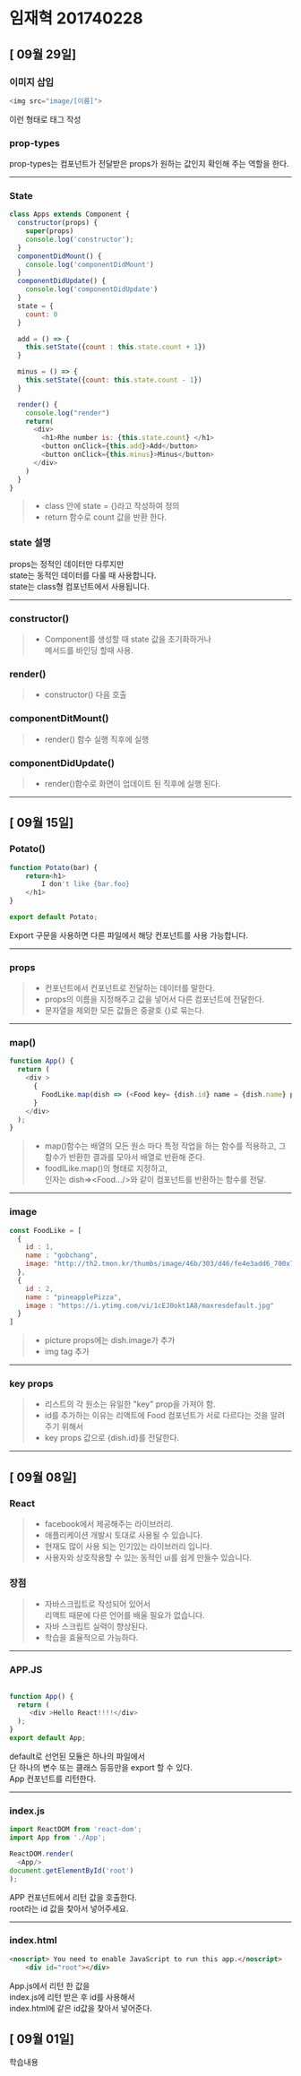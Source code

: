 임재혁 201740228
===============

## [ 09월 29일]
### 이미지 삽입

```javascript
<img src="image/[이름]">
```
이런 형태로 태그 작성

### prop-types
prop-types는 컴포넌트가 전달받은 props가 원하는 값인지 확인해 주는 역할을 한다.

<hr/>

### State

```javascript
class Apps extends Component {
  constructor(props) {
    super(props)
    console.log('constructor');
  }
  componentDidMount() {
    console.log('componentDidMount')
  }
  componentDidUpdate() {
    console.log('componentDidUpdate')
  }
  state = {
    count: 0
  }

  add = () => {
    this.setState({count : this.state.count + 1})
  }

  minus = () => {
    this.setState({count: this.state.count - 1})
  }

  render() {
    console.log("render")
    return(
      <div>
        <h1>Rhe number is: {this.state.count} </h1>
        <button onClick={this.add}>Add</button>
        <button onClick={this.minus}>Minus</button>
      </div>
    )
  }
}
```
>- class 안에 state = {}라고 작성하여 정의
>- return 함수로 count 값을 반환 한다.

### state 설명
props는 정적인 데이터만 다루지만<br>
state는 동적인 데이터를 다룰 때 사용합니다.<br>
state는 class형 컴포넌트에서 사용됩니다.

<hr/>

### constructor() 
>- Component를 생성할 때 state 값을 초기화하거나<br>
메서드를 바인딩 할때 사용.

### render()
>- constructor() 다음 호출

### componentDitMount()
>- render() 함수 실행 직후에 실행

### componentDidUpdate()
>- render()함수로 화면이 업데이트 된 직후에 실행 된다.


<hr/>

## [ 09월 15일]
### Potato()

```javascript
function Potato(bar) {
    return<h1>
        I don't like {bar.foo}
    </h1>
}

export default Potato;
```
Export 구문을 사용하면 다른 파일에서 해당 컨포넌트를 사용 가능합니다.

<hr/>

### props

>- 컨포넌트에서 컨포넌트로 전달하는 데이터를 말한다.
>- props의 이름을 지정해주고 값을 넣어서 다른 컴포넌트에 전달한다.
>- 문자열을 제외한 모든 값들은 중괄호 {}로 묶는다.

<hr/>

### map()

```javascript
function App() {
  return (
    <div >
      {
        FoodLike.map(dish => (<Food key= {dish.id} name = {dish.name} picture={dish.image} />))
      }
    </div>
  );
}
```
>- map()함수는 배열의 모든 원소 마다 특정 작업을 하는 함수를 적용하고, 그 함수가 반환한 결과를 모아서 배열로 반환해 준다.
>- foodILike.map()의 형태로 지정하고,<br> 인자는 dish=><Food.../>와 같이 컴포넌트를 반환하는 함수를 전달.

<hr/>

### image

```javascript
const FoodLike = [
  {
    id : 1,
    name : "gobchang",
    image: "http://th2.tmon.kr/thumbs/image/46b/303/d46/fe4e3add6_700x700_95_FIT.jpg"
  },
  {
    id : 2,
    name : "pineapplePizza",
    image : "https://i.ytimg.com/vi/1cEJ0okt1A8/maxresdefault.jpg"
  }
]
```

>- picture props에는 dish.image가 추가
>- img tag 추가
<hr/>

### key props

>- 리스트의 각 원소는 유일한 "key" prop을 가져야 함.
>- id를 추가하는 이유는 리액트에 Food 컴포넌트가 서로 다르다는 것을 알려주기 위해서
>- key props 값으로 {dish.id}를 전달한다.

<hr/>

## [ 09월 08일]
### React
>- facebook에서 제공해주는 라이브러리.
>- 애플리케이션 개발시 토대로 사용될 수 있습니다.
>- 현재도 많이 사용 되는 인기있는 라이브러리 입니다.
>- 사용자와 상호작용할 수 있는 동적인 ui를 쉽게 만들수 있습니다.

### 장점
>- 자바스크립트로 작성되어 있어서 <br> 리액트 때문에 다른 언어를 배울 필요가 없습니다.
>- 자바 스크립트 실력이 향상된다.
>- 학습을 효율적으로 가능하다.

<hr/>

### APP.JS

```javascript

function App() {
  return (
     <div >Hello React!!!!</div>
  );
}
export default App;

```
default로 선언된 모듈은 하나의 파일에서 <br> 
단 하나의 변수 또는 클래스 등등만을 export 할 수 있다.<br>
App 컨포넌트를 리턴한다.
<hr/>

### index.js
```javascript
import ReactDOM from 'react-dom';
import App from './App';

ReactDOM.render(
  <App/>
document.getElementById('root')
);
```
APP 컨포넌트에서 리턴 값을 호출한다.<br>
root라는 id 값을 찾아서 넣어주세요.
<HR/>

### index.html
```html
<noscript> You need to enable JavaScript to run this app.</noscript>
    <div id="root"></div>
```
App.js에서 리턴 한 값을 <br>
index.js에 리턴 받은 후 id를 사용해서 <br>
index.html에 같은 id값을 찾아서 넣어준다.
## [ 09월 01일]
학습내용